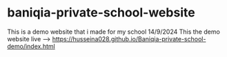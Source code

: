 # baniqia-private-school-website
This is a demo website that i made for my school 14/9/2024
This the demo website live -->
https://husseina028.github.io/Baniqia-private-school-demo/index.html
